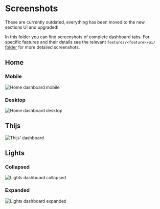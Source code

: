 # Screenshots

These are currently outdated, everything has been moved to the new sections UI and upgraded!

In this folder you can find screenshots of complete dashboard tabs. For specific features and their details see the relevant `features/<feature>/ui/` [folder](/features) for more detailed screenshots.

## Home
### Mobile
![Home dashboard mobile](/screenshots/home.png?raw=true)
### Desktop
![Home dashboard desktop](/screenshots/home-desktop.png?raw=true)

## Thijs
![Thijs' dashboard](/screenshots/thijs.png?raw=true)

## Lights
### Collapsed
![Lights dashboard collapsed](/screenshots/lights-collapsed.png?raw=true)

### Expanded
![Lights dashboard expanded](/screenshots/lights-expanded.png?raw=true)

